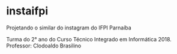 # instaifpi
Projetando o similar do instagram do IFPI Parnaíba

Turma do 2° ano do Curso Técnico Integrado em Informática 2018.
Professor: Clodoaldo Brasilino
